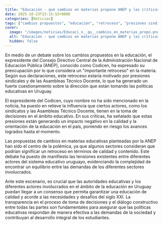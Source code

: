 ```yaml
---
title: "Educación - qué cambios en materias propone ANEP y las críticas de Robert Silva"
date: 2025-10-23T15:15:52+0000
categories: [Noticias]
tags: ["cambios propuestos", "educación", "retroceso", "presiones sindicales", "políticas educativas", "calidad educativa", "sistema educativo."]
cover:
  image: "/images/noticias/Educaci_n__qu__cambios_en_materias_propo.png"
  alt: "Educación - qué cambios en materias propone ANEP y las críticas de Robert Silva"
  hidden: false
---
```


En medio de un debate sobre los cambios propuestos en la educación, el expresidente del Consejo Directivo Central de la Administración Nacional de Educación Pública (ANEP), conocido como Codicen, ha expresado su preocupación por lo que considera un "importante retroceso" en la materia. Según sus declaraciones, este retroceso estaría motivado por presiones sindicales y de las Asambleas Técnico Docente, lo que ha generado un fuerte cuestionamiento sobre la dirección que están tomando las políticas educativas en Uruguay.

El expresidente del Codicen, cuyo nombre no ha sido mencionado en la noticia, ha puesto en relieve la influencia que ciertos actores, como los sindicatos y las Asambleas Técnico Docente, tienen en la toma de decisiones en el ámbito educativo. En sus críticas, ha señalado que estas presiones están generando un impacto negativo en la calidad y la orientación de la educación en el país, poniendo en riesgo los avances logrados hasta el momento.

Las propuestas de cambios en materias educativas planteadas por la ANEP han sido el centro de la polémica, ya que algunos sectores consideran que podrían significar un retroceso en términos de calidad y contenido. Este debate ha puesto de manifiesto las tensiones existentes entre diferentes actores del sistema educativo uruguayo, evidenciando la complejidad de encontrar un equilibrio entre las demandas de los diferentes sectores involucrados.

Ante este escenario, es crucial que las autoridades educativas y los diferentes actores involucrados en el ámbito de la educación en Uruguay puedan llegar a un consenso que permita garantizar una educación de calidad y acorde a las necesidades y desafíos del siglo XXI. La transparencia en el proceso de toma de decisiones y el diálogo constructivo entre todas las partes son fundamentales para asegurar que las políticas educativas respondan de manera efectiva a las demandas de la sociedad y contribuyan al desarrollo integral de los estudiantes.

